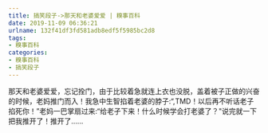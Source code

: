 ```yaml
---
title: 搞笑段子->那天和老婆爱爱 | 糗事百科
date: 2019-11-09 06:36:21
urlname: 132f41df3fd581adb8edf5f5985bc2d8
tags: 
- 糗事百科
categories:
- 糗事百科
- 搞笑段子
---
```

那天和老婆爱爱，忘记拴门，由于比较着急就连上衣也没脱，盖着被子正做的兴奋的时候，老妈推门而入！我急中生智掐着老婆的脖子:“,TMD！以后再不听话老子掐死你！”老妈一巴掌扇过来:“给老孑下来！什么时候学会打老婆了？"说完就一下把我推开了！推开了……


